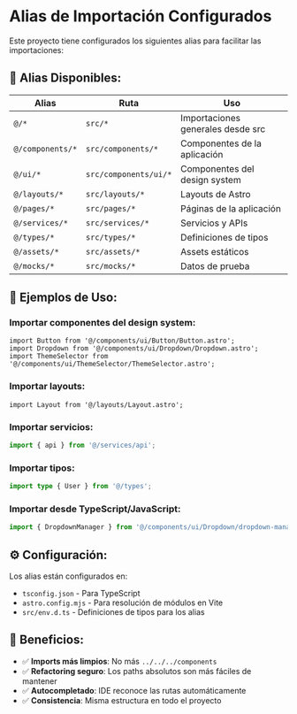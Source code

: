 # Alias de Importación Configurados

Este proyecto tiene configurados los siguientes alias para facilitar las importaciones:

## 🔧 **Alias Disponibles:**

| Alias | Ruta | Uso |
|-------|------|-----|
| `@/*` | `src/*` | Importaciones generales desde src |
| `@/components/*` | `src/components/*` | Componentes de la aplicación |
| `@/ui/*` | `src/components/ui/*` | Componentes del design system |
| `@/layouts/*` | `src/layouts/*` | Layouts de Astro |
| `@/pages/*` | `src/pages/*` | Páginas de la aplicación |
| `@/services/*` | `src/services/*` | Servicios y APIs |
| `@/types/*` | `src/types/*` | Definiciones de tipos |
| `@/assets/*` | `src/assets/*` | Assets estáticos |
| `@/mocks/*` | `src/mocks/*` | Datos de prueba |

## 📝 **Ejemplos de Uso:**

### Importar componentes del design system:
```astro
import Button from '@/components/ui/Button/Button.astro';
import Dropdown from '@/components/ui/Dropdown/Dropdown.astro';
import ThemeSelector from '@/components/ui/ThemeSelector/ThemeSelector.astro';
```

### Importar layouts:
```astro
import Layout from '@/layouts/Layout.astro';
```

### Importar servicios:
```typescript
import { api } from '@/services/api';
```

### Importar tipos:
```typescript
import type { User } from '@/types';
```

### Importar desde TypeScript/JavaScript:
```typescript
import { DropdownManager } from '@/components/ui/Dropdown/dropdown-manager';
```

## ⚙️ **Configuración:**

Los alias están configurados en:
- `tsconfig.json` - Para TypeScript
- `astro.config.mjs` - Para resolución de módulos en Vite
- `src/env.d.ts` - Definiciones de tipos para los alias

## 🚀 **Beneficios:**

- ✅ **Imports más limpios**: No más `../../../components`
- ✅ **Refactoring seguro**: Los paths absolutos son más fáciles de mantener
- ✅ **Autocompletado**: IDE reconoce las rutas automáticamente
- ✅ **Consistencia**: Misma estructura en todo el proyecto
